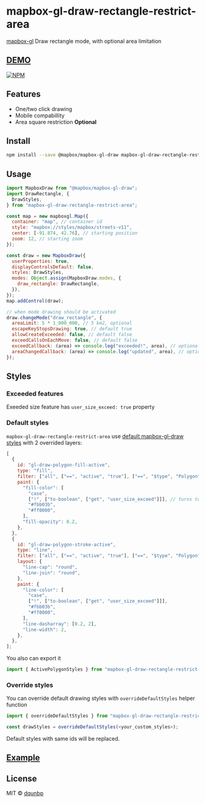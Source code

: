 # mapbox-gl-draw-rectangle-restrict-area

[mapbox-gl](https://github.com/mapbox/mapbox-gl-draw) Draw rectangle mode, with optional area limitation

## [DEMO](https://dqunbp.github.io/mapbox-gl-draw-rectangle-restrict-area/)

[![NPM](https://img.shields.io/npm/v/mapbox-gl-draw-rectangle-restrict-area.svg)](https://www.npmjs.com/package/mapbox-gl-draw-rectangle-restrict-area)

## Features

- One/two click drawing
- Mobile compabillity
- Area square restriction **Optional**

## Install

```bash
npm install --save @mapbox/mapbox-gl-draw mapbox-gl-draw-rectangle-restrict-area
```

## Usage

```js
import MapboxDraw from "@mapbox/mapbox-gl-draw";
import DrawRectangle, {
  DrawStyles,
} from "mapbox-gl-draw-rectangle-restrict-area";

const map = new mapboxgl.Map({
  container: "map", // container id
  style: "mapbox://styles/mapbox/streets-v11",
  center: [-91.874, 42.76], // starting position
  zoom: 12, // starting zoom
});

const draw = new MapboxDraw({
  userProperties: true,
  displayControlsDefault: false,
  styles: DrawStyles,
  modes: Object.assign(MapboxDraw.modes, {
    draw_rectangle: DrawRectangle,
  }),
});
map.addControl(draw);

// when mode drawing should be activated
draw.changeMode("draw_rectangle", {
  areaLimit: 5 * 1_000_000, // 5 km2, optional
  escapeKeyStopsDrawing: true, // default true
  allowCreateExceeded: false, // default false
  exceedCallsOnEachMove: false, // default false
  exceedCallback: (area) => console.log("exceeded!", area), // optional
  areaChangedCallback: (area) => console.log("updated", area), // optional
});
```

## Styles

### Exceeded features

Exeeded size feature has `user_size_exceed: true` property

### Default styles

`mapbox-gl-draw-rectangle-restrict-area` use [default mapbox-gl-draw styles](https://github.com/mapbox/mapbox-gl-draw/blob/master/src/lib/theme.js) with 2 overrided layers:

```js
[
  {
    id: "gl-draw-polygon-fill-active",
    type: "fill",
    filter: ["all", ["==", "active", "true"], ["==", "$type", "Polygon"]],
    paint: {
      "fill-color": [
        "case",
        ["!", ["to-boolean", ["get", "user_size_exceed"]]], // turns to red if feature has `user_size_exceed: true` prop
        "#fbb03b",
        "#ff0000",
      ],
      "fill-opacity": 0.2,
    },
  },
  {
    id: "gl-draw-polygon-stroke-active",
    type: "line",
    filter: ["all", ["==", "active", "true"], ["==", "$type", "Polygon"]],
    layout: {
      "line-cap": "round",
      "line-join": "round",
    },
    paint: {
      "line-color": [
        "case",
        ["!", ["to-boolean", ["get", "user_size_exceed"]]],
        "#fbb03b",
        "#ff0000",
      ],
      "line-dasharray": [0.2, 2],
      "line-width": 2,
    },
  },
];
```

You also can export it

```js
import { ActivePolygonStyles } from "mapbox-gl-draw-rectangle-restrict-area";
```

### Override styles

You can override default drawing styles with `overrideDefaultStyles` helper function

```js
import { overrideDefaultStyles } from "mapbox-gl-draw-rectangle-restrict-area";

const drawStyles = overrideDefaultStyles(<your_custom_styles>);
```

Default styles with same ids will be replaced.

## [Example](https://github.com/dqunbp/mapbox-gl-draw-rectangle-restrict-area/blob/master/example/index.js)

## License

MIT © [dqunbp](LICENSE)
